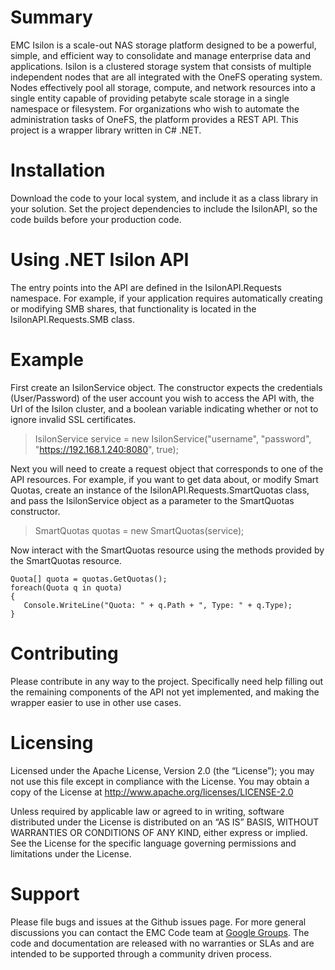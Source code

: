# Summary
EMC Isilon is a scale-out NAS storage platform designed to be a powerful, simple, and efficient way to consolidate and manage enterprise data and applications. Isilon is a clustered storage system that consists of multiple independent nodes that are all integrated with the OneFS operating system. Nodes effectively pool all storage, compute, and network resources into a single entity capable of providing petabyte scale storage in a single namespace or filesystem. For organizations who wish to automate the administration tasks of OneFS, the platform provides a REST API. This project is a wrapper library written in C# .NET.

# Installation

Download the code to your local system, and include it as a class library in your solution. Set the project dependencies to include the IsilonAPI, so the code builds before your production code.

# Using .NET Isilon API

The entry points into the API are defined in the IsilonAPI.Requests namespace. For example, if your application requires automatically creating or modifying SMB shares, that functionality is located in the IsilonAPI.Requests.SMB class.

# Example

First create an IsilonService object. The constructor expects the credentials (User/Password) of the user account you wish to access the API with, the Url of the Isilon cluster, and a boolean variable indicating whether or not to ignore invalid SSL certificates.

> IsilonService service = new IsilonService("username", "password", "https://192.168.1.240:8080", true);

Next you will need to create a request object that corresponds to one of the API resources. For example, if you want to get data about, or modify Smart Quotas, create an instance of the IsilonAPI.Requests.SmartQuotas class, and pass the IsilonService object as a parameter to the SmartQuotas constructor.

> SmartQuotas quotas = new SmartQuotas(service);

Now interact with the SmartQuotas resource using the methods provided by the SmartQuotas resource.

```
Quota[] quota = quotas.GetQuotas();
foreach(Quota q in quota)
{
   Console.WriteLine("Quota: " + q.Path + ", Type: " + q.Type);
}
```

# Contributing

Please contribute in any way to the project. Specifically need help filling out the remaining components of the API not yet implemented, and making the wrapper easier to use in other use cases.

# Licensing

Licensed under the Apache License, Version 2.0 (the “License”); you may not use this file except in compliance with the License. You may obtain a copy of the License at http://www.apache.org/licenses/LICENSE-2.0

Unless required by applicable law or agreed to in writing, software distributed under the License is distributed on an “AS IS” BASIS, WITHOUT WARRANTIES OR CONDITIONS OF ANY KIND, either express or implied. See the License for the specific language governing permissions and limitations under the License.

# Support

Please file bugs and issues at the Github issues page. For more general discussions you can contact the EMC Code team at [Google Groups](https://groups.google.com/forum/#!forum/emccode-users). The code and documentation are released with no warranties or SLAs and are intended to be supported through a community driven process.
